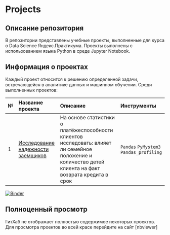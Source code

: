 # Projects 

## Описание репозитория 

В репозитории представлены учебные проекты, выполненные для курса о Data Science Яндекс.Практикума. Проекты выполнены с использованием языка Python в среде Jupyter Notebook.

## Информация о проектах

Каждый проект относится к решению определенной задачи, встречающейся в аналитике данных и машинном обучении. Среди выполненных проектов:

| № | Название проекта | Описание | Инструменты |
|:- | :--------------- | :------- | :---------- |
| 1 | [Исследование надежности заемщиков](01_banks_borrowers) | На основе статистики о платёжеспособности клиентов исследовать: влияет ли семейное положение и количество детей клиента на факт возврата кредита в срок | `Pandas` `PyMystem3` `Pandas_profiling` |

[![Binder](https://mybinder.org/badge_logo.svg)](https://mybinder.org/v2/gh/Bars0013/Projects/blob/main/01_banks_borrowers/%D0%98%D1%81%D1%81%D0%BB%D0%B5%D0%B4%D0%BE%D0%B2%D0%B0%D0%BD%D0%B8%D0%B5%20%D0%BD%D0%B0%D0%B4%D1%91%D0%B6%D0%BD%D0%BE%D1%81%D1%82%D0%B8%20%D0%B7%D0%B0%D1%91%D0%BC%D1%89%D0%B8%D0%BA%D0%BE%D0%B2.ipynb/HEAD)
## Полноценный просмотр
ГитХаб не отображает полностью содержимое некоторых проектов. Для просмотра проектов во всей красе перейдите на сайт [nbviewer]
